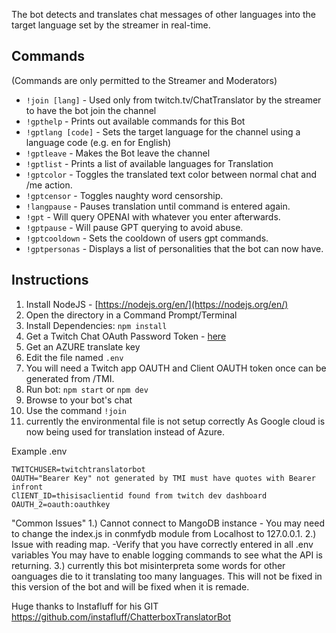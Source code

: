 
The bot detects and translates chat messages of other languages into the target language set by the streamer in real-time.


## Commands ##
(Commands are only permitted to the Streamer and Moderators)

* `!join [lang]` - Used only from twitch.tv/ChatTranslator by the streamer to have the bot join the channel
* `!gpthelp`    - Prints out available commands for this Bot
* `!gptlang [code]` - Sets the target language for the channel using a language code (e.g. en for English)
* `!gptleave`   - Makes the Bot leave the channel
* `!gptlist`    - Prints a list of available languages for Translation
* `!gptcolor`   - Toggles the translated text color between normal chat and /me action.
* `!gptcensor`  - Toggles naughty word censorship.
* `!langpause`   - Pauses translation until command is entered again.
* `!gpt`         - Will query OPENAI with whatever you enter afterwards.
* `!gptpause`    - Will pause GPT querying to avoid abuse.
* `!gptcooldown` - Sets the cooldown of users gpt commands. 
* `!gptpersonas` - Displays a list of personalities that the bot can now have.
## Instructions ##

1. Install NodeJS - [https://nodejs.org/en/](https://nodejs.org/en/)
2. Open the directory in a Command Prompt/Terminal
3. Install Dependencies: `npm install`
4. Get a Twitch Chat OAuth Password Token - [here](http://twitchapps.com/tmi/)
5. Get an AZURE translate key
6. Edit the file named `.env`
7. You will need a Twitch app OAUTH and Client OAUTH token once can be generated from /TMI.
7. Run bot: `npm start` or `npm dev`
8. Browse to your bot's chat
9. Use the command `!join`
10. currently the environmental file is not setup correctly As Google cloud is now being used for translation instead of Azure.



Example .env

```env
TWITCHUSER=twitchtranslatorbot
OAUTH="Bearer Key" not generated by TMI must have quotes with Bearer infront
ClIENT_ID=thisisaclientid found from twitch dev dashboard
OAUTH_2=oauth:oauthkey

```


"Common Issues"
1.) Cannot connect to MangoDB instance - You may need to change the index.js in conmfydb module from Localhost to 127.0.0.1.
2.) Issue with reading map. -Verify that you have correctly entered in all .env variables You may have to enable logging commands to see what the API is returning.
3.) currently this bot misinterpreta some words for other oanguages die to it translating too many languages. This will not be fixed in this version of the bot and will be fixed when it is remade. 

Huge thanks to Instafluff for his GIT https://github.com/instafluff/ChatterboxTranslatorBot
